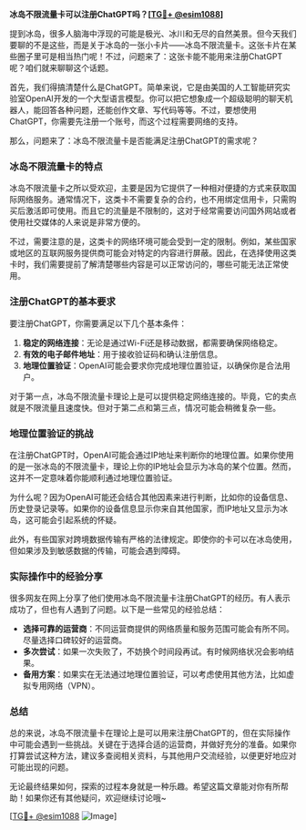**冰岛不限流量卡可以注册ChatGPT吗？[[TG💪+ @esim1088](https://t.me/s/esim1088)]**

提到冰岛，很多人脑海中浮现的可能是极光、冰川和无尽的自然美景。但今天我们要聊的不是这些，而是关于冰岛的一张小卡片——冰岛不限流量卡。这张卡片在某些圈子里可是相当热门呢！不过，问题来了：这张卡能不能用来注册ChatGPT呢？咱们就来聊聊这个话题。

首先，我们得搞清楚什么是ChatGPT。简单来说，它是由美国的人工智能研究实验室OpenAI开发的一个大型语言模型。你可以把它想象成一个超级聪明的聊天机器人，能回答各种问题，还能创作文章、写代码等等。不过，要想使用ChatGPT，你需要先注册一个账号，而这个过程需要网络的支持。

那么，问题来了：冰岛不限流量卡是否能满足注册ChatGPT的需求呢？

### 冰岛不限流量卡的特点

冰岛不限流量卡之所以受欢迎，主要是因为它提供了一种相对便捷的方式来获取国际网络服务。通常情况下，这类卡不需要复杂的合约，也不用绑定信用卡，只需购买后激活即可使用。而且它的流量是不限制的，这对于经常需要访问国外网站或者使用社交媒体的人来说是非常方便的。

不过，需要注意的是，这类卡的网络环境可能会受到一定的限制。例如，某些国家或地区的互联网服务提供商可能会对特定的内容进行屏蔽。因此，在选择使用这类卡时，我们需要提前了解清楚哪些内容是可以正常访问的，哪些可能无法正常使用。

### 注册ChatGPT的基本要求

要注册ChatGPT，你需要满足以下几个基本条件：

1. **稳定的网络连接**：无论是通过Wi-Fi还是移动数据，都需要确保网络稳定。
2. **有效的电子邮件地址**：用于接收验证码和确认注册信息。
3. **地理位置验证**：OpenAI可能会要求你完成地理位置验证，以确保你是合法用户。

对于第一点，冰岛不限流量卡理论上是可以提供稳定网络连接的。毕竟，它的卖点就是不限流量且速度快。但对于第二点和第三点，情况可能会稍微复杂一些。

### 地理位置验证的挑战

在注册ChatGPT时，OpenAI可能会通过IP地址来判断你的地理位置。如果你使用的是一张冰岛的不限流量卡，理论上你的IP地址会显示为冰岛的某个位置。然而，这并不一定意味着你能顺利通过地理位置验证。

为什么呢？因为OpenAI可能还会结合其他因素来进行判断，比如你的设备信息、历史登录记录等。如果你的设备信息显示你来自其他国家，而IP地址又显示为冰岛，这可能会引起系统的怀疑。

此外，有些国家对跨境数据传输有严格的法律规定。即使你的卡可以在冰岛使用，但如果涉及到敏感数据的传输，可能会遇到障碍。

### 实际操作中的经验分享

很多网友在网上分享了他们使用冰岛不限流量卡注册ChatGPT的经历。有人表示成功了，但也有人遇到了问题。以下是一些常见的经验总结：

- **选择可靠的运营商**：不同运营商提供的网络质量和服务范围可能会有所不同。尽量选择口碑较好的运营商。
- **多次尝试**：如果一次失败了，不妨换个时间段再试。有时候网络状况会影响结果。
- **备用方案**：如果实在无法通过地理位置验证，可以考虑使用其他方法，比如虚拟专用网络（VPN）。

### 总结

总的来说，冰岛不限流量卡在理论上是可以用来注册ChatGPT的，但在实际操作中可能会遇到一些挑战。关键在于选择合适的运营商，并做好充分的准备。如果你打算尝试这种方法，建议多查阅相关资料，与其他用户交流经验，以便更好地应对可能出现的问题。

无论最终结果如何，探索的过程本身就是一种乐趣。希望这篇文章能对你有所帮助！如果你还有其他疑问，欢迎继续讨论哦~

[[TG💪+ @esim1088](https://t.me/s/esim1088) ![Image](https://i.postimg.cc/4NQfJmqS/Snipaste-2025-05-13-00-14-12.png)]
